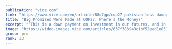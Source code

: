 ```yaml
---
publication: "vice.com"
link: "https://www.vice.com/en/article/88q7gp/cop27-pakistan-loss-damages-climate-finance"
title: "Big Promises Were Made at COP27. Where’s the Money?"
excerpt: "“This is a down payment on investment in our futures, and in climate justice,” Sherry Rehman, Pakistan’s climate change minister said."
image: "https://video-images.vice.com/articles/637f383943c1bf52eed1e857/lede/1669281993243-gettyimages-1440934843.jpeg?image-resize-opts=Y3JvcD0xeHc6MC44NDIyeGg7MHh3LDAuMTU1eGgmcmVzaXplPTEyMDA6KiZyZXNpemU9MTIwMDoq"
group: pro
rank: 13
---
```


